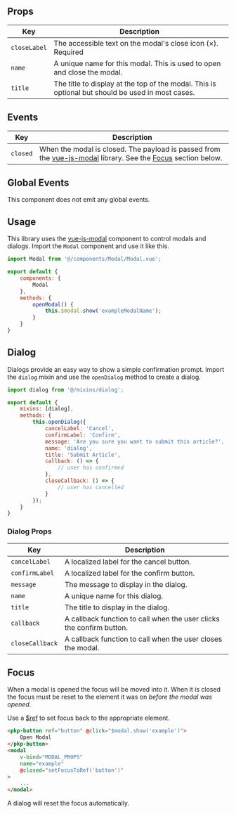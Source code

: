 ## Props

| Key | Description |
| --- | --- |
| `closeLabel` | The accessible text on the modal's close icon (×). Required |
| `name` | A unique name for this modal. This is used to open and close the modal. |
| `title` | The title to display at the top of the modal. This is optional but should be used in most cases. |

## Events

| Key | Description |
| --- | --- |
| `closed` | When the modal is closed. The payload is passed from the [vue-js-modal](https://github.com/euvl/vue-js-modal) library. See the [Focus](#focus) section below. |

## Global Events

This component does not emit any global events.

## Usage

This library uses the [vue-js-modal](https://github.com/euvl/vue-js-modal) component to control modals and dialogs. Import the `Modal` component and use it like this.

```js
import Modal from '@/components/Modal/Modal.vue';

export default {
	components: {
		Modal
	},
	methods: {
		openModal() {
			this.$modal.show('exampleModalName');
		}
	}
}
```

## Dialog

Dialogs provide an easy way to show a simple confirmation prompt. Import the `dialog` mixin and use the `openDialog` method to create a dialog.

```js
import dialog from '@/mixins/dialog';

export default {
	mixins: [dialog],
	methods: {
		this.openDialog({
			cancelLabel: 'Cancel',
			confirmLabel: 'Confirm',
			message: 'Are you sure you want to submit this article?',
			name: 'dialog',
			title: 'Submit Article',
			callback: () => {
				// user has confirmed
			},
			closeCallback: () => {
				// user has cancelled
			}
		});
	}
}
```

### Dialog Props

| Key | Description |
| --- | --- |
| `cancelLabel` | A localized label for the cancel button. |
| `confirmLabel` | A localized label for the confirm button. |
| `message` | The message to display in the dialog. |
| `name` | A unique name for this dialog. |
| `title` | The title to display in the dialog. |
| `callback` | A callback function to call when the user clicks the confirm button. |
| `closeCallback` | A callback function to call when the user closes the modal. |

## Focus

When a modal is opened the focus will be moved into it. When it is closed the focus must be reset to the element it was on _before the modal was opened_.

Use a [$ref](https://vuejs.org/v2/guide/components-edge-cases.html#Accessing-Child-Component-Instances-amp-Child-Elements) to set focus back to the appropriate element.

```html
<pkp-button ref="button" @click="$modal.show('example')">
	Open Modal
</pkp-button>
<modal
	v-bind="MODAL_PROPS"
	name="example"
	@closed="setFocusToRef('button')"
>
	...
</modal>
```

A dialog will reset the focus automatically.